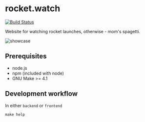 # rocket.watch

[![Build Status](https://travis-ci.com/yasiupl/rocket.watch.svg?branch=master)](https://travis-ci.com/yasiupl/rocket.watch)

Website for watching rocket launches, otherwise - mom's spagetti.

![showcase](https://i.imgur.com/qJ6fE74.png)


## Prerequisites
- node.js
- npm (included with node)
- GNU Make >= 4.1

## Development workflow
In either `backend` or `frontend`
```
make help
```

